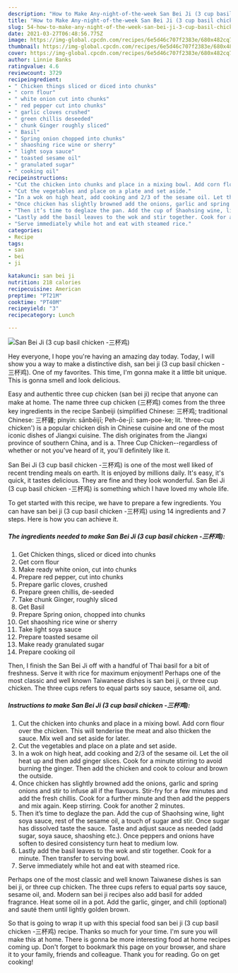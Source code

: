 ```yaml
---
description: "How to Make Any-night-of-the-week San Bei Ji (3 cup basil chicken -三杯鸡)"
title: "How to Make Any-night-of-the-week San Bei Ji (3 cup basil chicken -三杯鸡)"
slug: 54-how-to-make-any-night-of-the-week-san-bei-ji-3-cup-basil-chicken
date: 2021-03-27T06:48:56.775Z
image: https://img-global.cpcdn.com/recipes/6e5d46c707f2383e/680x482cq70/san-bei-ji-3-cup-basil-chicken-三杯鸡-recipe-main-photo.jpg
thumbnail: https://img-global.cpcdn.com/recipes/6e5d46c707f2383e/680x482cq70/san-bei-ji-3-cup-basil-chicken-三杯鸡-recipe-main-photo.jpg
cover: https://img-global.cpcdn.com/recipes/6e5d46c707f2383e/680x482cq70/san-bei-ji-3-cup-basil-chicken-三杯鸡-recipe-main-photo.jpg
author: Linnie Banks
ratingvalue: 4.6
reviewcount: 3729
recipeingredient:
- " Chicken things sliced or diced into chunks"
- " corn flour"
- " white onion cut into chunks"
- " red pepper cut into chunks"
- " garlic cloves crushed"
- " green chillis deseeded"
- " chunk Ginger roughly sliced"
- " Basil"
- " Spring onion chopped into chunks"
- " shaoshing rice wine or sherry"
- " light soya sauce"
- " toasted sesame oil"
- " granulated sugar"
- " cooking oil"
recipeinstructions:
- "Cut the chicken into chunks and place in a mixing bowl. Add corn flour over the chicken. This will tenderise the meat and also thicken the sauce. Mix well and set aside for later."
- "Cut the vegetables and place on a plate and set aside."
- "In a wok on high heat, add cooking and 2/3 of the sesame oil. Let the oil heat up and then add ginger slices. Cook for a minute stirring to avoid burning the ginger. Then add the chicken and cook to colour and brown the outside."
- "Once chicken has slightly browned add the onions, garlic and spring onions and stir to infuse all if the flavours. Stir-fry for a few minutes and add the fresh chillis. Cook for a further minute and then add the peppers and mix again. Keep stirring. Cook for another 2 minutes."
- "Then it’s time to deglaze the pan. Add the cup of Shaohsing wine, light soya sauce, rest of the sesame oil, a touch of sugar and stir. Once sugar has dissolved taste the sauce. Taste and adjust sauce as needed (add sugar, soya sauce, shaoshing etc.). Once peppers and onions have soften to desired consistency turn heat to medium low."
- "Lastly add the basil leaves to the wok and stir together. Cook for a minute. Then transfer to serving bowl."
- "Serve immediately while hot and eat with steamed rice."
categories:
- Recipe
tags:
- san
- bei
- ji

katakunci: san bei ji 
nutrition: 218 calories
recipecuisine: American
preptime: "PT21M"
cooktime: "PT40M"
recipeyield: "3"
recipecategory: Lunch

---
```



![San Bei Ji (3 cup basil chicken -三杯鸡)](https://img-global.cpcdn.com/recipes/6e5d46c707f2383e/680x482cq70/san-bei-ji-3-cup-basil-chicken-三杯鸡-recipe-main-photo.jpg)

Hey everyone, I hope you're having an amazing day today. Today, I will show you a way to make a distinctive dish, san bei ji (3 cup basil chicken -三杯鸡). One of my favorites. This time, I'm gonna make it a little bit unique. This is gonna smell and look delicious.

Easy and authentic three cup chicken (san bei ji) recipe that anyone can make at home. The name three cup chicken (三杯鸡) comes from the three key ingredients in the recipe Sanbeiji (simplified Chinese: 三杯鸡; traditional Chinese: 三杯雞; pinyin: sānbēijī; Peh-ōe-jī: sam-poe-ke; lit. &#39;three-cup chicken&#39;) is a popular chicken dish in Chinese cuisine and one of the most iconic dishes of Jiangxi cuisine. The dish originates from the Jiangxi province of southern China, and is a. Three Cup Chicken--regardless of whether or not you&#39;ve heard of it, you&#39;ll definitely like it.

San Bei Ji (3 cup basil chicken -三杯鸡) is one of the most well liked of recent trending meals on earth. It is enjoyed by millions daily. It's easy, it's quick, it tastes delicious. They are fine and they look wonderful. San Bei Ji (3 cup basil chicken -三杯鸡) is something which I have loved my whole life.


To get started with this recipe, we have to prepare a few ingredients. You can have san bei ji (3 cup basil chicken -三杯鸡) using 14 ingredients and 7 steps. Here is how you can achieve it.

<!--inarticleads1-->

##### The ingredients needed to make San Bei Ji (3 cup basil chicken -三杯鸡):

1. Get  Chicken things, sliced or diced into chunks
1. Get  corn flour
1. Make ready  white onion, cut into chunks
1. Prepare  red pepper, cut into chunks
1. Prepare  garlic cloves, crushed
1. Prepare  green chillis, de-seeded
1. Take  chunk Ginger, roughly sliced
1. Get  Basil
1. Prepare  Spring onion, chopped into chunks
1. Get  shaoshing rice wine or sherry
1. Take  light soya sauce
1. Prepare  toasted sesame oil
1. Make ready  granulated sugar
1. Prepare  cooking oil


Then, I finish the San Bei Ji off with a handful of Thai basil for a bit of freshness. Serve it with rice for maximum enjoyment! Perhaps one of the most classic and well known Taiwanese dishes is san bei ji, or three cup chicken. The three cups refers to equal parts soy sauce, sesame oil, and. 

<!--inarticleads2-->

##### Instructions to make San Bei Ji (3 cup basil chicken -三杯鸡):

1. Cut the chicken into chunks and place in a mixing bowl. Add corn flour over the chicken. This will tenderise the meat and also thicken the sauce. Mix well and set aside for later.
1. Cut the vegetables and place on a plate and set aside.
1. In a wok on high heat, add cooking and 2/3 of the sesame oil. Let the oil heat up and then add ginger slices. Cook for a minute stirring to avoid burning the ginger. Then add the chicken and cook to colour and brown the outside.
1. Once chicken has slightly browned add the onions, garlic and spring onions and stir to infuse all if the flavours. Stir-fry for a few minutes and add the fresh chillis. Cook for a further minute and then add the peppers and mix again. Keep stirring. Cook for another 2 minutes.
1. Then it’s time to deglaze the pan. Add the cup of Shaohsing wine, light soya sauce, rest of the sesame oil, a touch of sugar and stir. Once sugar has dissolved taste the sauce. Taste and adjust sauce as needed (add sugar, soya sauce, shaoshing etc.). Once peppers and onions have soften to desired consistency turn heat to medium low.
1. Lastly add the basil leaves to the wok and stir together. Cook for a minute. Then transfer to serving bowl.
1. Serve immediately while hot and eat with steamed rice.


Perhaps one of the most classic and well known Taiwanese dishes is san bei ji, or three cup chicken. The three cups refers to equal parts soy sauce, sesame oil, and. Modern san bei ji recipes also add basil for added fragrance. Heat some oil in a pot. Add the garlic, ginger, and chili (optional) and sauté them until lightly golden brown. 

So that is going to wrap it up with this special food san bei ji (3 cup basil chicken -三杯鸡) recipe. Thanks so much for your time. I'm sure you will make this at home. There is gonna be more interesting food at home recipes coming up. Don't forget to bookmark this page on your browser, and share it to your family, friends and colleague. Thank you for reading. Go on get cooking!

